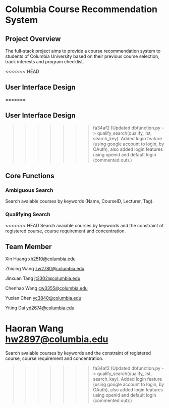 # Columbia Course Recommendation System

## Project Overview

The full-stack project aims to provide a course recommendation system to students of Columbia University based on their previous course selection, track interests and program checklist. 

<<<<<<< HEAD

## User Interface Design


=======
## User Interface Design

>>>>>>> fa34af2 (Updated dbfunction.py -> qualify_search(qualify_list, search_key). Added login feature (using google account to login, by OAuth), also added login features using openid and default login (commented out).)
## Core Functions 
### Ambiguous Search
Search avaiable courses by keywords (Name, CourseID, Lecturer, Tag). 
### Qualifying Search
<<<<<<< HEAD
Search avaiable courses by keywords and the constraint of registered course, course requirement and concentration.


## Team Member

Xin Huang xh2510@columbia.edu

Zhiqing Wang zw2780@columbia.edu

Jinxuan Tang jt3302@columbia.edu

Chenhao Wang cw3355@columbia.edu

Yuxian Chen yc3840@columbia.edu

Yiting Dai yd2674@columbia.edu

Haoran Wang hw2897@columbia.edu
=======
Search avaiable courses by keywords and the constraint of registered course, course requirement and concentration.
>>>>>>> fa34af2 (Updated dbfunction.py -> qualify_search(qualify_list, search_key). Added login feature (using google account to login, by OAuth), also added login features using openid and default login (commented out).)

